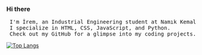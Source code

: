 ### Hi there
<pre>
 I'm İrem, an Industrial Engineering student at Namık Kemal University in Turkey. 
 I specialize in HTML, CSS, JavaScript, and Python. 
 Check out my GitHub for a glimpse into my coding projects.
</pre>

[![Top Langs](https://github-readme-stats.vercel.app/api/top-langs/?username=iremberber&layout=donut&theme=tokyonight)](https://github.com/anuraghazra/github-readme-stats)

